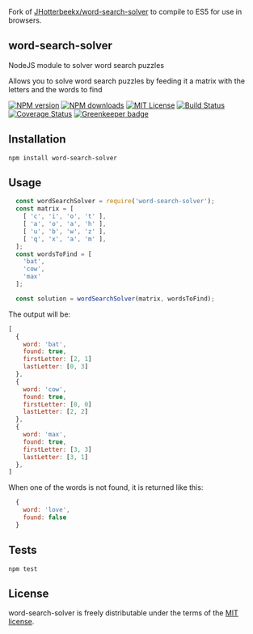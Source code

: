 Fork of [JHotterbeekx/word-search-solver](https://github.com/JHotterbeekx/word-search-solver) to compile to ES5 for use in browsers.

## word-search-solver


NodeJS module to solver word search puzzles

Allows you to solve word search puzzles by feeding it a matrix with the letters and the words to find

[![NPM version][npm-version-image]][npm-url] [![NPM downloads][npm-downloads-image]][npm-url] [![MIT License][license-image]][license-url] [![Build Status][travis-image]][travis-url] [![Coverage Status][coveralls-image]][coveralls-url] [![Greenkeeper badge](https://badges.greenkeeper.io/JHotterbeekx/word-search-solver.svg)](https://greenkeeper.io/)

## Installation

  `npm install word-search-solver`

## Usage

```js
  const wordSearchSolver = require('word-search-solver');
  const matrix = [
    [ 'c', 'i', 'o', 't' ], 
    [ 'a', 'o', 'a', 'h' ], 
    [ 'u', 'b', 'w', 'z' ], 
    [ 'q', 'x', 'a', 'm' ], 
  ];
  const wordsToFind = [
    'bat',
    'cow',
    'max'
  ];

  const solution = wordSearchSolver(matrix, wordsToFind);
```

  The output will be:

```js
[
  {
    word: 'bat',
    found: true,
    firstLetter: [2, 1]
    lastLetter: [0, 3]
  },
  {
    word: 'cow',
    found: true,
    firstLetter: [0, 0]
    lastLetter: [2, 2]
  },
  {
    word: 'max',
    found: true,
    firstLetter: [3, 3]
    lastLetter: [3, 1]
  },
]
```

  When one of the words is not found, it is returned like this:

```js
  {
    word: 'love',
    found: false
  }
```


## Tests

  `npm test`


## License

word-search-solver is freely distributable under the terms of the [MIT license](https://github.com/moment/moment/blob/develop/LICENSE).

[license-image]: http://img.shields.io/badge/license-MIT-blue.svg?style=flat
[license-url]: LICENSE

[npm-url]: https://www.npmjs.com/package/word-search-solver
[npm-version-image]: https://img.shields.io/npm/v/word-search-solver.svg?style=flat
[npm-downloads-image]: http://img.shields.io/npm/dm/word-search-solver.svg?style=flat

[travis-url]: https://travis-ci.org/JHotterbeekx/word-search-solver
[travis-image]: http://img.shields.io/travis/moment/moment/develop.svg?style=flat

[coveralls-url]: https://coveralls.io/github/JHotterbeekx/word-search-solver
[coveralls-image]: https://coveralls.io/repos/github/JHotterbeekx/word-search-solver/badge.svg?branch=master
